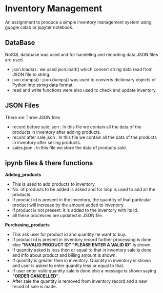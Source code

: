 # Inventory Management
An assignment to produce a simple inventory management system using google colab or jupyter notebook.

## DataBase
NoSQL database was used and for handeling and recording data JSON files are used.

* json.loads() : we used json.load() which convert string data read from JSON file to string.
* json.dumps() : json.dumps() was used to converts dictionary objects of Python into  string data format.
* read  and write functions were also used to check and update inventory.


## JSON Files
There are Three  JSON files 

* record before sale.json : In this file we contain all the data of the products in inventory after adding products.
* record after sale.json : In this file we contain all the data of the products in inventory after selling products.
* sales.json : In this file we store the data of products sold.

## ipynb files & there functions

**Adding_products**
* This is used to add products to inventory
* No. of products to be added is asked and for loop is used to add all the products.
* If product id is present in  the inventory, the quantity of that particular product will increase by the amount added to inventory.
* if product is not present. it is added to the inventory with its id.
* all these processes are updated in JSON file.

**Purchasing_products**
* This ask user for product id and quantity he want to buy. 
* If product id is present in inventory record further processing is done else **"INVALID PRODUCT ID" "PLEASE ENTER A VALID ID"** is shown.
* If quantity asked is less then or equal to that in inventory sale is done and info about product and billing amount is shown.
* If quantity is greater then in inventory. Quantity in inventory is shown and user is asked to enter quantity less or equal to that.
* If user enter valid quantity sale is done else a message is shown saying **"ORDER CANCELLED"**.
* After sale the quantity is removed from inventory record and a new recod of sale is made.
